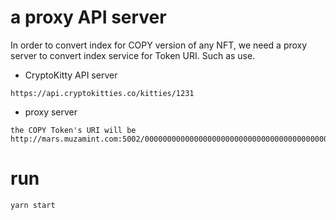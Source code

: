 # a proxy API server
In order to convert index for COPY version of any NFT, we need a proxy server
to convert index service for Token URI. Such as use. 
* CryptoKitty API server
```
https://api.cryptokitties.co/kitties/1231
```
* proxy server
```
the COPY Token's URI will be http://mars.muzamint.com:5002/000000000000000000000000000000000000000000000000000000000004cce0.json
```
# run
```
yarn start
```

